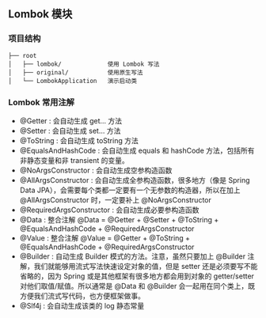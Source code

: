 ## Lombok 模块

### 项目结构

```
├── root
│   ├── lombok/             使用 Lombok 写法
│   ├── original/           使用原生写法
│   └── LombokApplication   演示启动类
```

### Lombok 常用注解

- @Getter : 会自动生成 get... 方法
- @Setter : 会自动生成 set... 方法
- @ToString : 会自动生成 toString 方法
- @EqualsAndHashCode : 会自动生成 equals 和 hashCode 方法，包括所有非静态变量和非 transient 的变量。
- @NoArgsConstructor : 会自动生成空参构造函数
- @AllArgsConstructor : 会自动生成全参构造函数，很多地方（像是 Spring Data JPA），会需要每个类都一定要有一个无参数的构造器，所以在加上 @AllArgsConstructor 时，一定要补上 @NoArgsConstructor
- @RequiredArgsConstructor : 会自动生成必要参构造函数
- @Data : 整合注解 @Data = @Getter + @Setter + @ToString + @EqualsAndHashCode + @RequiredArgsConstructor
- @Value : 整合注解 @Value = @Getter + @ToString + @EqualsAndHashCode + @RequiredArgsConstructor
- @Builder : 自动生成 Builder 模式的方法。注意，虽然只要加上 @Builder 注解，我们就能够用流式写法快速设定对象的值，但是 setter 还是必须要写不能省略的，因为 Spring 或是其他框架有很多地方都会用到对象的 getter/setter 对他们取值/赋值。所以通常是 @Data 和 @Builder 会一起用在同个类上，既方便我们流式写代码，也方便框架做事。
- @Slf4j :  会自动生成该类的 log 静态常量
